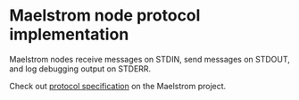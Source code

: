 # Maelstrom node protocol implementation

Maelstrom nodes receive messages on STDIN, send messages on STDOUT, and log debugging output on STDERR.

Check out [protocol specification](https://github.com/jepsen-io/maelstrom/blob/main/doc/protocol.md) on the Maelstrom project.
